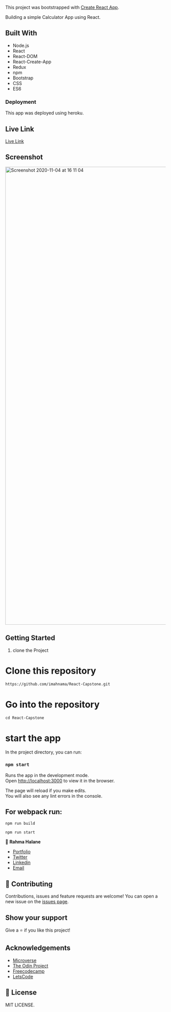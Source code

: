 This project was bootstrapped with [Create React App](https://github.com/facebook/create-react-app).

Building a simple Calculator App using React.

## Built With
- Node.js
- React
- React-DOM
- React-Create-App
- Redux
- npm
- Bootstrap
- CSS
- ES6

### Deployment
This app was deployed using heroku.

## Live Link

[Live Link](https://distracted-khorana-6c000e.netlify.app/)

## Screenshot

<img width="1440" alt="Screenshot 2020-11-04 at 16 11 04" src="https://user-images.githubusercontent.com/25789009/98115775-65764e80-1eb8-11eb-8dc2-0f84e3b0b718.png">


## Getting Started

1. clone the Project

# Clone this repository

`https://github.com/imahnama/React-Capstone.git`

# Go into the repository

`cd React-Capstone`

# start the app

In the project directory, you can run:

### `npm start`

Runs the app in the development mode.<br />
Open [http://localhost:3000](http://localhost:3000) to view it in the browser.

The page will reload if you make edits.<br />
You will also see any lint errors in the console.

## For webpack run:

`npm run build`

`npm run start`

👤 **Rahma Halane**
- [Portfolio](https://raw.githack.com/imahnama/my-portfolio/develop/index.html)
- [Twitter](https://twitter.com/halane_rahma)
- [Linkedin](https://www.linkedin.com/in/rahmahalane/)
- [Email](mailto:Halane.rahma@gmail.com )


## 🤝 Contributing

Contributions, issues and feature requests are welcome!
You can open a new issue on the [issues page](https://github.com/imahnama/React-Capstone/issues).

## Show your support

Give a ⭐️ if you like this project!

## Acknowledgements

- [Microverse](https://www.microverse.org/)
- [The Odin Project](https://www.theodinproject.com/)
- [Freecodecamp](http://freecodecamp.org/)
- [LetsCode](https://www.youtube.com/watch?v=GbAENvrGbDo)

## 📝 License

MIT LICENSE.
